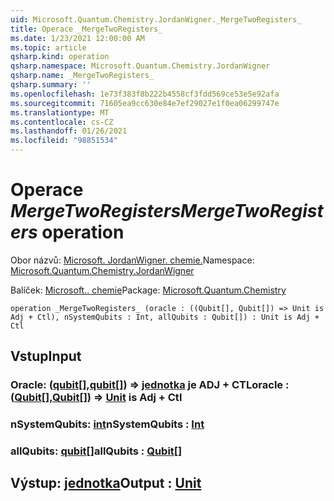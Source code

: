 ```yaml
---
uid: Microsoft.Quantum.Chemistry.JordanWigner._MergeTwoRegisters_
title: Operace _MergeTwoRegisters_
ms.date: 1/23/2021 12:00:00 AM
ms.topic: article
qsharp.kind: operation
qsharp.namespace: Microsoft.Quantum.Chemistry.JordanWigner
qsharp.name: _MergeTwoRegisters_
qsharp.summary: ''
ms.openlocfilehash: 1e73f383f8b222b4558cf3fdd569ce53e5e92afa
ms.sourcegitcommit: 71605ea9cc630e84e7ef29027e1f0ea06299747e
ms.translationtype: MT
ms.contentlocale: cs-CZ
ms.lasthandoff: 01/26/2021
ms.locfileid: "98851534"
---
```

# <a name="_mergetworegisters_-operation"></a><span data-ttu-id="f5772-102">Operace _MergeTwoRegisters_</span><span class="sxs-lookup"><span data-stu-id="f5772-102">_MergeTwoRegisters_ operation</span></span>

<span data-ttu-id="f5772-103">Obor názvů: [Microsoft. JordanWigner. chemie.](xref:Microsoft.Quantum.Chemistry.JordanWigner)</span><span class="sxs-lookup"><span data-stu-id="f5772-103">Namespace: [Microsoft.Quantum.Chemistry.JordanWigner](xref:Microsoft.Quantum.Chemistry.JordanWigner)</span></span>

<span data-ttu-id="f5772-104">Balíček: [Microsoft.. chemie](https://nuget.org/packages/Microsoft.Quantum.Chemistry)</span><span class="sxs-lookup"><span data-stu-id="f5772-104">Package: [Microsoft.Quantum.Chemistry](https://nuget.org/packages/Microsoft.Quantum.Chemistry)</span></span>




```qsharp
operation _MergeTwoRegisters_ (oracle : ((Qubit[], Qubit[]) => Unit is Adj + Ctl), nSystemQubits : Int, allQubits : Qubit[]) : Unit is Adj + Ctl
```


## <a name="input"></a><span data-ttu-id="f5772-105">Vstup</span><span class="sxs-lookup"><span data-stu-id="f5772-105">Input</span></span>

### <a name="oracle--qubitqubit--unit--is-adj--ctl"></a><span data-ttu-id="f5772-106">Oracle: ([qubit](xref:microsoft.quantum.lang-ref.qubit)[],[qubit](xref:microsoft.quantum.lang-ref.qubit)[]) => [jednotka](xref:microsoft.quantum.lang-ref.unit)  je ADJ + CTL</span><span class="sxs-lookup"><span data-stu-id="f5772-106">oracle : ([Qubit](xref:microsoft.quantum.lang-ref.qubit)[],[Qubit](xref:microsoft.quantum.lang-ref.qubit)[]) => [Unit](xref:microsoft.quantum.lang-ref.unit)  is Adj + Ctl</span></span>




### <a name="nsystemqubits--int"></a><span data-ttu-id="f5772-107">nSystemQubits: [int](xref:microsoft.quantum.lang-ref.int)</span><span class="sxs-lookup"><span data-stu-id="f5772-107">nSystemQubits : [Int](xref:microsoft.quantum.lang-ref.int)</span></span>




### <a name="allqubits--qubit"></a><span data-ttu-id="f5772-108">allQubits: [qubit](xref:microsoft.quantum.lang-ref.qubit)[]</span><span class="sxs-lookup"><span data-stu-id="f5772-108">allQubits : [Qubit](xref:microsoft.quantum.lang-ref.qubit)[]</span></span>





## <a name="output--unit"></a><span data-ttu-id="f5772-109">Výstup: [jednotka](xref:microsoft.quantum.lang-ref.unit)</span><span class="sxs-lookup"><span data-stu-id="f5772-109">Output : [Unit](xref:microsoft.quantum.lang-ref.unit)</span></span>

